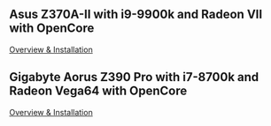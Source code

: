 ## Asus Z370A-II with i9-9900k and Radeon VII with OpenCore

[Overview & Installation](asus_prime_z370a-ii/)

## Gigabyte Aorus Z390 Pro with i7-8700k and Radeon Vega64 with OpenCore

[Overview & Installation](gigabyte_z390_aorus_pro/)


